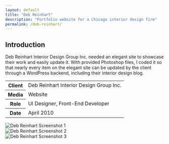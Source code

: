 ```yaml
---
layout: default
title: "Deb Reinhart"
description: "Portfolio website for a Chicago interior design firm"
permalink: /deb-reinhart/
---
```


<section>
	<h2 class="visually-hidden">Introduction</h2>
	<div>
		<p>Deb Reinhart Interior Design Group Inc. needed an elegant site to showcase their work and easily update it. With provided Photoshop files, I coded it so that nearly every item on the elegant site can be updated by the client through a WordPress backend, including their interior design blog.</p>
	</div>
	<div>
		<table>
			<tbody>
				<tr>
					<th>Client</th>
					<td>Deb Reinhart Interior Design Group Inc.</td>
				</tr>
				<tr>
					<th>Media</th>
					<td>Website</td>
				</tr>
				<tr>
					<th>Role</th>
					<td>UI Designer, Front-End Developer</td>
				</tr>
				<tr>
					<th>Date</th>
					<td>April 2010</td>
				</tr>
			</tbody>
		</table>
	</div>
</section>
<section>
	<div class="span-2">
		<img src="https://jessetrippe-cdn-173419.appspot.com/deb-reinhart-1.png" alt="Deb Reinhart Screenshot 1">
	</div>
	<div>
		<img src="https://jessetrippe-cdn-173419.appspot.com/deb-reinhart-2.png" alt="Deb Reinhart Screenshot 2">
	</div>
	<div>
		<img src="https://jessetrippe-cdn-173419.appspot.com/deb-reinhart-3.png" alt="Deb Reinhart Screenshot 3">
	</div>
</section>
